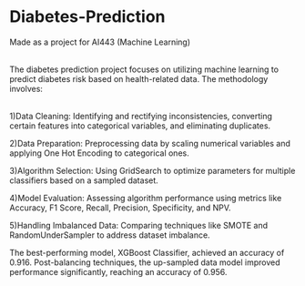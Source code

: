 # Diabetes-Prediction <br>
Made as a project for AI443 (Machine Learning) <br><br>

The diabetes prediction project focuses on utilizing machine learning to predict diabetes risk based on health-related data. The methodology involves: <br><br>

1)Data Cleaning: Identifying and rectifying inconsistencies, converting certain features into categorical variables, and eliminating duplicates.<br>

2)Data Preparation: Preprocessing data by scaling numerical variables and applying One Hot Encoding to categorical ones.<br>

3)Algorithm Selection: Using GridSearch to optimize parameters for multiple classifiers based on a sampled dataset.<br>

4)Model Evaluation: Assessing algorithm performance using metrics like Accuracy, F1 Score, Recall, Precision, Specificity, and NPV.<br>

5)Handling Imbalanced Data: Comparing techniques like SMOTE and RandomUnderSampler to address dataset imbalance.<br>

The best-performing model, XGBoost Classifier, achieved an accuracy of 0.916. Post-balancing techniques, the up-sampled data model improved performance significantly, reaching an accuracy of 0.956.
